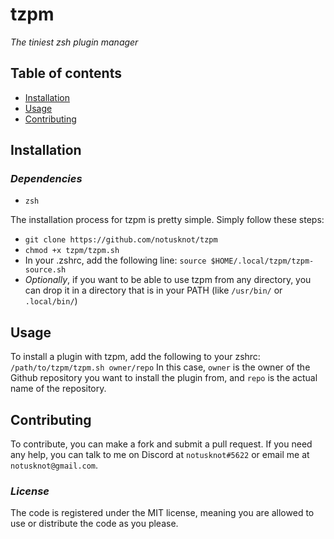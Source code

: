 # tzpm

*The tiniest zsh plugin manager* 

## Table of contents

- [Installation](#installation)
- [Usage](#usage)
- [Contributing](#contributing)

## Installation

### *Dependencies*

- ```zsh```

The installation process for tzpm is pretty simple. Simply follow these steps:
- ```git clone https://github.com/notusknot/tzpm```
- ```chmod +x tzpm/tzpm.sh```
- In your .zshrc, add the following line: ```source $HOME/.local/tzpm/tzpm-source.sh```
- *Optionally*, if you want to be able to use tzpm from any directory, you can drop it in a directory that is in your PATH (like `/usr/bin/` or `.local/bin/`)
## Usage

To install a plugin with tzpm, add the following to your zshrc:
```/path/to/tzpm/tzpm.sh owner/repo```
In this case, `owner` is the owner of the Github repository you want to install the plugin from, and `repo` is the actual name of the repository. 

## Contributing

To contribute, you can make a fork and submit a pull request. If you need any help, you can talk to me on Discord at `notusknot#5622` or email me at `notusknot@gmail.com`.

### *License*
The code is registered under the MIT license, meaning you are allowed to use or distribute the code as you please.
